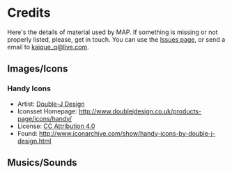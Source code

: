 # Credits
Here's the details of material used by MAP. If something is missing or not properly listed, please, get in touch. You can use the [Issues page](https://github.com/kiq005/TrucoTerminal/issues), or send a email to [kaique_q@live.com](mailto:kaique_q@live.com).

## Images/Icons
### Handy Icons
- Artist: [Double-J Design](http://www.iconarchive.com/artist/double-j-design.html)
- Iconsset Homepage: http://www.doublejdesign.co.uk/products-page/icons/handy/
- License: [CC Attribution 4.0](http://creativecommons.org/licenses/by/4.0/)
- Found: http://www.iconarchive.com/show/handy-icons-by-double-j-design.html

## Musics/Sounds



